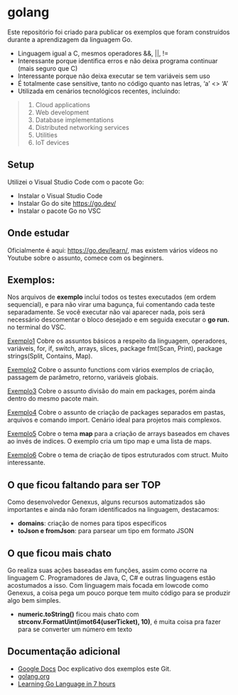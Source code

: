 # golang
Este repositório foi criado para publicar os exemplos que foram construídos durante a aprendizagem da linguagem Go. 

* Linguagem igual a C, mesmos operadores &&, ||, !=
* Interessante porque identifica erros e não deixa programa continuar (mais seguro que C)
* Interessante porque não deixa executar se tem variáveis sem uso
* É totalmente case sensitive, tanto no código quanto nas letras, ‘a’ <> ‘A’
* Utilizada em cenários tecnológicos recentes, incluindo:
> 1. Cloud applications
> 2. Web development
> 3. Database implementations
> 4. Distributed networking services
> 5. Utilities
> 6. IoT devices

## Setup
Utilizei o Visual Studio Code com o pacote Go:

* Instalar o Visual Studio Code
* Instalar Go do site https://go.dev/
* Instalar o pacote Go no VSC

## Onde estudar
Oficialmente é aqui: https://go.dev/learn/, mas existem vários vídeos no Youtube sobre o assunto, comece com os beginners.

## Exemplos:
Nos arquivos de **exemplo** incluí todos os testes executados (em ordem sequencial), e para não virar uma bagunça, fui comentando cada teste separadamente. Se você executar não vai aparecer nada, pois será necessário descomentar o bloco desejado e em seguida executar o **go run.** no terminal do VSC.


[Exemplo1](https://github.com/douglasol/golang/tree/main/Exemplos/Exemplo1) Cobre os assuntos básicos a respeito da linguagem, operadores, variáveis, for, if, switch, arrays, slices, package fmt(Scan, Print), package strings(Split, Contains, Map). 

[Exemplo2](https://github.com/douglasol/golang/tree/main/Exemplos/Exemplo2) Cobre o assunto functions com vários exemplos de criação, passagem de parâmetro, retorno, variáveis globais.

[Exemplo3](https://github.com/douglasol/golang/tree/main/Exemplos/Exemplo3) Cobre o assunto divisão do main em packages, porém ainda dentro do mesmo pacote main.

[Exemplo4](https://github.com/douglasol/golang/tree/main/Exemplos/Exemplo4) Cobre o assunto de criação de packages separados em pastas, arquivos e comando import. Cenário ideal para projetos mais complexos.

[Exemplo5](https://github.com/douglasol/golang/tree/main/Exemplos/Exemplo5) Cobre o tema **map** para a criação de arrays baseados em chaves ao invés de indices. O exemplo cria um tipo map e uma lista de maps.

[Exemplo6](https://github.com/douglasol/golang/tree/main/Exemplos/Exemplo6) Cobre o tema de criação de tipos estruturados com struct. Muito interessante.

## O que ficou faltando para ser TOP
Como desenvolvedor Genexus, alguns recursos automatizados são importantes e ainda não foram identificados na linguagem, destacamos:

* **domains**: criação de nomes para tipos específicos
* **toJson e fromJson**: para parsear um tipo em formato JSON

## O que ficou mais chato
Go realiza suas ações baseadas em funções, assim como ocorre na linguagem C. Programadores de Java, C, C# e outras linguagens estão acostumados a isso. Com linguagem mais focada em lowcode como Genexus, a coisa pega um pouco porque tem muito código para se produzir algo bem simples.

*  **numeric.toString()** ficou mais chato com **strconv.FormatUint(imot64(userTicket), 10)**, é muita coisa pra fazer para se converter um número em texto

## Documentação adicional
* [Google Docs](https://docs.google.com/document/d/1d5CogFKYcD7gxHnzGoZ2b_WpSF0DbXdPbHtGTg9XJj0/edit?usp=sharing) Doc explicativo dos exemplos este Git.
* [golang.org](https://goland.org)
* [Learning Go Language in 7 hours](https://www.youtube.com/watch?v=YS4e4q9oBaU&t=1153s)


